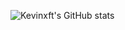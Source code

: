  ![Kevinxft's GitHub stats](https://github-readme-stats.vercel.app/api?username=kevinxft&show_icons=true&theme=transparent)
